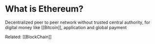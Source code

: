 # What is Ethereum?

Decentralized peer to peer network without trusted central authority, for digital money like [[Bitcoin]], application and global payment


Related: [[BlockChain]]

